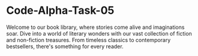 # Code-Alpha-Task-05
Welcome to our book library, where stories come alive and imaginations soar. Dive into a world of literary wonders with our vast collection of fiction and non-fiction treasures. From timeless classics to contemporary bestsellers, there's something for every reader.
